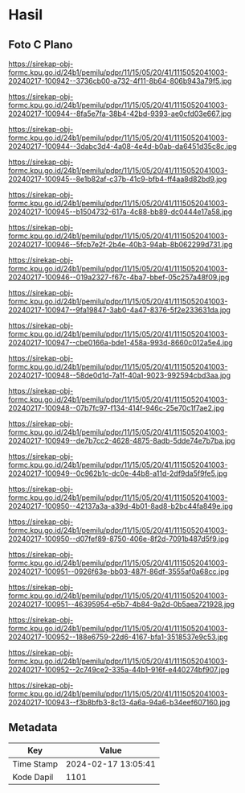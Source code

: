# Hasil

## Foto C Plano

https://sirekap-obj-formc.kpu.go.id/24b1/pemilu/pdpr/11/15/05/20/41/1115052041003-20240217-100942--3736cb00-a732-4f11-8b64-806b943a79f5.jpg

https://sirekap-obj-formc.kpu.go.id/24b1/pemilu/pdpr/11/15/05/20/41/1115052041003-20240217-100944--8fa5e7fa-38b4-42bd-9393-ae0cfd03e667.jpg

https://sirekap-obj-formc.kpu.go.id/24b1/pemilu/pdpr/11/15/05/20/41/1115052041003-20240217-100944--3dabc3d4-4a08-4e4d-b0ab-da6451d35c8c.jpg

https://sirekap-obj-formc.kpu.go.id/24b1/pemilu/pdpr/11/15/05/20/41/1115052041003-20240217-100945--8e1b82af-c37b-41c9-bfb4-ff4aa8d82bd9.jpg

https://sirekap-obj-formc.kpu.go.id/24b1/pemilu/pdpr/11/15/05/20/41/1115052041003-20240217-100945--b1504732-617a-4c88-bb89-dc0444e17a58.jpg

https://sirekap-obj-formc.kpu.go.id/24b1/pemilu/pdpr/11/15/05/20/41/1115052041003-20240217-100946--5fcb7e2f-2b4e-40b3-94ab-8b062299d731.jpg

https://sirekap-obj-formc.kpu.go.id/24b1/pemilu/pdpr/11/15/05/20/41/1115052041003-20240217-100946--019a2327-f67c-4ba7-bbef-05c257a48f09.jpg

https://sirekap-obj-formc.kpu.go.id/24b1/pemilu/pdpr/11/15/05/20/41/1115052041003-20240217-100947--9fa19847-3ab0-4a47-8376-5f2e233631da.jpg

https://sirekap-obj-formc.kpu.go.id/24b1/pemilu/pdpr/11/15/05/20/41/1115052041003-20240217-100947--cbe0166a-bde1-458a-993d-8660c012a5e4.jpg

https://sirekap-obj-formc.kpu.go.id/24b1/pemilu/pdpr/11/15/05/20/41/1115052041003-20240217-100948--58de0d1d-7a1f-40a1-9023-992594cbd3aa.jpg

https://sirekap-obj-formc.kpu.go.id/24b1/pemilu/pdpr/11/15/05/20/41/1115052041003-20240217-100948--07b7fc97-f134-414f-946c-25e70c1f7ae2.jpg

https://sirekap-obj-formc.kpu.go.id/24b1/pemilu/pdpr/11/15/05/20/41/1115052041003-20240217-100949--de7b7cc2-4628-4875-8adb-5dde74e7b7ba.jpg

https://sirekap-obj-formc.kpu.go.id/24b1/pemilu/pdpr/11/15/05/20/41/1115052041003-20240217-100949--0c962b1c-dc0e-44b8-a11d-2df9da5f9fe5.jpg

https://sirekap-obj-formc.kpu.go.id/24b1/pemilu/pdpr/11/15/05/20/41/1115052041003-20240217-100950--42137a3a-a39d-4b01-8ad8-b2bc44fa849e.jpg

https://sirekap-obj-formc.kpu.go.id/24b1/pemilu/pdpr/11/15/05/20/41/1115052041003-20240217-100950--d07fef89-8750-406e-8f2d-7091b487d5f9.jpg

https://sirekap-obj-formc.kpu.go.id/24b1/pemilu/pdpr/11/15/05/20/41/1115052041003-20240217-100951--0926f63e-bb03-487f-86df-3555af0a68cc.jpg

https://sirekap-obj-formc.kpu.go.id/24b1/pemilu/pdpr/11/15/05/20/41/1115052041003-20240217-100951--46395954-e5b7-4b84-9a2d-0b5aea721928.jpg

https://sirekap-obj-formc.kpu.go.id/24b1/pemilu/pdpr/11/15/05/20/41/1115052041003-20240217-100952--188e6759-22d6-4167-bfa1-3518537e9c53.jpg

https://sirekap-obj-formc.kpu.go.id/24b1/pemilu/pdpr/11/15/05/20/41/1115052041003-20240217-100952--2c749ce2-335a-44b1-916f-e440274bf907.jpg

https://sirekap-obj-formc.kpu.go.id/24b1/pemilu/pdpr/11/15/05/20/41/1115052041003-20240217-100943--f3b8bfb3-8c13-4a6a-94a6-b34eef607160.jpg


## Metadata

| Key        | Value               |
| ---------- | ------------------- |
| Time Stamp | 2024-02-17 13:05:41 |
| Kode Dapil | 1101                |



